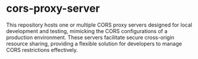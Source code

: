 # cors-proxy-server
This repository hosts one or multiple CORS proxy servers designed for local development and testing, mimicking the CORS configurations of a production environment. These servers facilitate secure cross-origin resource sharing, providing a flexible solution for developers to manage CORS restrictions effectively.
